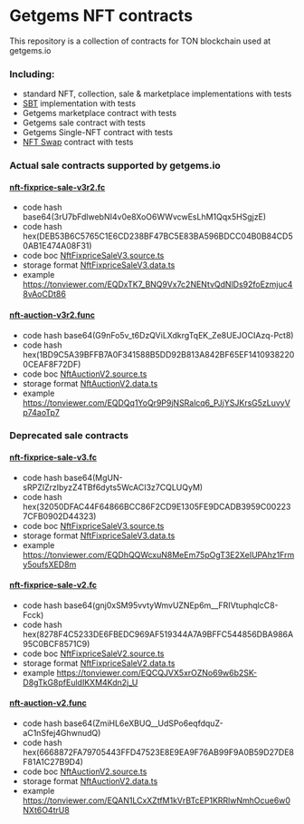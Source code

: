 # Getgems NFT contracts

This repository is a collection of contracts for TON blockchain used at getgems.io

### Including: 

- standard NFT, collection, sale & marketplace implementations with tests
- [SBT](sbt.md) implementation with tests
- Getgems marketplace contract with tests
- Getgems sale contract with tests
- Getgems Single-NFT contract with tests
- [NFT Swap](swap.md) contract with tests


### Actual sale contracts supported by getgems.io

#### [nft-fixprice-sale-v3r2.fc](packages%2Fcontracts%2Fsources%2Fnft-fixprice-sale-v3r2.fc) 
- code hash base64(3rU7bFdlwebNI4v0e8XoO6WWvcwEsLhM1Qqx5HSgjzE) 
- code hash hex(DEB53B6C5765C1E6CD238BF47BC5E83BA596BDCC04B0B84CD50AB1E474A08F31)
- code boc [NftFixpriceSaleV3.source.ts](packages%2Fcontracts%2Fnft-fixprice-sale-v3%2FNftFixpriceSaleV3.source.ts:25)
- storage format [NftFixpriceSaleV3.data.ts](packages%2Fcontracts%2Fnft-fixprice-sale-v3%2FNftFixpriceSaleV3.data.ts:19)
- example https://tonviewer.com/EQDxTK7_BNQ9Vx7c2NENtvQdNlDs92foEzmjuc48vAoCDt86

#### [nft-auction-v3r2.func](packages%2Fcontracts%2Fsources%2Fnft-auction-v3r2%2Fnft-auction-v3r2.func)
- code hash base64(G9nFo5v_t6DzQViLXdkrgTqEK_Ze8UEJOCIAzq-Pct8)
- code hash hex(1BD9C5A39BFFB7A0F341588B5DD92B813A842BF65EF14109382200CEAF8F72DF)
- code boc [NftAuctionV2.source.ts](packages%2Fcontracts%2Fnft-auction-v2%2FNftAuctionV2.source.ts:7)
- storage format [NftAuctionV2.data.ts](packages%2Fcontracts%2Fnft-auction-v2%2FNftAuctionV2.data.ts:11)
- example https://tonviewer.com/EQDQq1YoQr9P9jNSRalcq6_PJjYSJKrsG5zLuvyVp74aoTp7

### Deprecated sale contracts

#### [nft-fixprice-sale-v3.fc](packages%2Fcontracts%2Fsources%2Fnft-fixprice-sale-v3.fc)
- code hash base64(MgUN-sRPZIZrzIbyzZ4TBf6dyts5WcACI3z7CQLUQyM)
- code hash hex(32050DFAC44F64866BCC86F2CD9E1305FE9DCADB3959C002237CFB0902D44323)
- code boc [NftFixpriceSaleV3.source.ts](packages%2Fcontracts%2Fnft-fixprice-sale-v3%2FNftFixpriceSaleV3.source.ts:20)
- storage format [NftFixpriceSaleV3.data.ts](packages%2Fcontracts%2Fnft-fixprice-sale-v3%2FNftFixpriceSaleV3.data.ts:19)
- example https://tonviewer.com/EQDhQQWcxuN8MeEm75pOgT3E2XeIUPAhz1Frmy5oufsXED8m

#### [nft-fixprice-sale-v2.fc](packages%2Fcontracts%2Fsources%2Fnft-fixprice-sale-v2.fc)
- code hash base64(gnj0xSM95vvtyWmvUZNEp6m__FRIVtuphqlcC8-Fcck)
- code hash hex(8278F4C5233DE6FBEDC969AF519344A7A9BFFC544856DBA986A95C0BCF8571C9)
- code boc [NftFixpriceSaleV2.source.ts](packages%2Fcontracts%2Fnft-fixprice-sale-v2%2FNftFixpriceSaleV2.source.ts:10)
- storage format [NftFixpriceSaleV2.data.ts](packages%2Fcontracts%2Fnft-fixprice-sale-v2%2FNftFixpriceSaleV2.data.ts:18)
- example https://tonviewer.com/EQCQJVX5xrOZNo69w6b2SK-D8gTkG8pfEuldIKXM4Kdn2j_U

#### [nft-auction-v2.func](packages%2Fcontracts%2Fsources%2Fnft-auction-v2%2Fnft-auction-v2.func)
- code hash base64(ZmiHL6eXBUQ__UdSPo6eqfdquZ-aC1nSfej4GhwnudQ)
- code hash hex(6668872FA79705443FFD47523E8E9EA9F76AB99F9A0B59D27DE8F81A1C27B9D4)
- code boc [NftAuctionV2.source.ts](packages%2Fcontracts%2Fnft-auction-v2%2FNftAuctionV2.source.ts:3)
- storage format [NftAuctionV2.data.ts](packages%2Fcontracts%2Fnft-auction-v2%2FNftAuctionV2.data.ts:25)
- example https://tonviewer.com/EQAN1LCxXZtfM1kVrBTcEP1KRRlwNmhOcue6w0NXt6O4trU8
